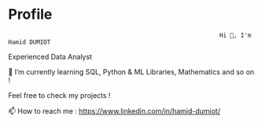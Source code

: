 # Profile 
                                                                Hi 👋, I'm Hamid DUMIOT



Experienced Data Analyst


🌱 I’m currently learning SQL, Python & ML Libraries, Mathematics and so on ! 

Feel free to check my projects ! 

📫 How to reach me : https://www.linkedin.com/in/hamid-dumiot/
